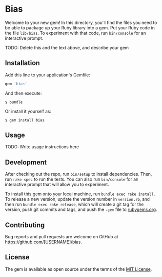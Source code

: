 # Bias

Welcome to your new gem! In this directory, you'll find the files you need to be able to package up your Ruby library into a gem. Put your Ruby code in the file `lib/bias`. To experiment with that code, run `bin/console` for an interactive prompt.

TODO: Delete this and the text above, and describe your gem

## Installation

Add this line to your application's Gemfile:

```ruby
gem 'bias'
```

And then execute:

    $ bundle

Or install it yourself as:

    $ gem install bias

## Usage

TODO: Write usage instructions here

## Development

After checking out the repo, run `bin/setup` to install dependencies. Then, run `rake spec` to run the tests. You can also run `bin/console` for an interactive prompt that will allow you to experiment.

To install this gem onto your local machine, run `bundle exec rake install`. To release a new version, update the version number in `version.rb`, and then run `bundle exec rake release`, which will create a git tag for the version, push git commits and tags, and push the `.gem` file to [rubygems.org](https://rubygems.org).

## Contributing

Bug reports and pull requests are welcome on GitHub at https://github.com/[USERNAME]/bias.

## License

The gem is available as open source under the terms of the [MIT License](http://opensource.org/licenses/MIT).
